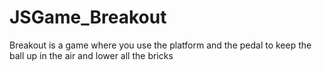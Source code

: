 # JSGame_Breakout
Breakout is a game where you use the platform and the pedal to keep the ball up in the air and lower all the bricks
